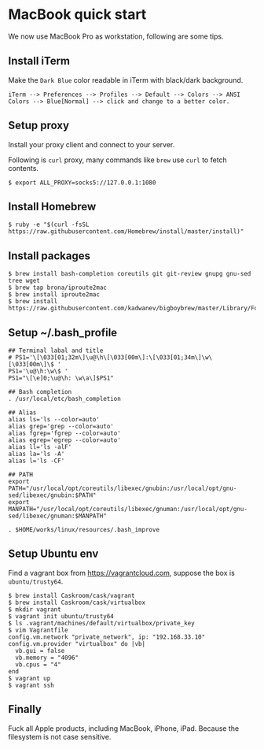 # MacBook quick start

We now use MacBook Pro as workstation, following are some tips.

## Install iTerm

Make the `Dark Blue` color readable in iTerm with black/dark background.

```
iTerm --> Preferences --> Profiles --> Default --> Colors --> ANSI Colors --> Blue[Normal] --> click and change to a better color.
```

## Setup proxy

Install your proxy client and connect to your server.

Following is `curl` proxy, many commands like `brew` use `curl` to fetch contents.

```
$ export ALL_PROXY=socks5://127.0.0.1:1080
```

## Install Homebrew

```
$ ruby -e "$(curl -fsSL https://raw.githubusercontent.com/Homebrew/install/master/install)"
```

## Install packages

```
$ brew install bash-completion coreutils git git-review gnupg gnu-sed tree wget
$ brew tap brona/iproute2mac
$ brew install iproute2mac
$ brew install https://raw.githubusercontent.com/kadwanev/bigboybrew/master/Library/Formula/sshpass.rb
```

## Setup ~/.bash_profile

```
## Terminal labal and title
# PS1='\[\033[01;32m\]\u@\h\[\033[00m\]:\[\033[01;34m\]\w\[\033[00m\]\$ '
PS1='\u@\h:\w\$ '
PS1="\[\e]0;\u@\h: \w\a\]$PS1"

## Bash completion
. /usr/local/etc/bash_completion

## Alias
alias ls='ls --color=auto'
alias grep='grep --color=auto'
alias fgrep='fgrep --color=auto'
alias egrep='egrep --color=auto'
alias ll='ls -alF'
alias la='ls -A'
alias l='ls -CF'

## PATH
export PATH="/usr/local/opt/coreutils/libexec/gnubin:/usr/local/opt/gnu-sed/libexec/gnubin:$PATH"
export MANPATH="/usr/local/opt/coreutils/libexec/gnuman:/usr/local/opt/gnu-sed/libexec/gnuman:$MANPATH"

. $HOME/works/linux/resources/.bash_improve
```

## Setup Ubuntu env

Find a vagrant box from <https://vagrantcloud.com>, suppose the box is `ubuntu/trusty64`.

```
$ brew install Caskroom/cask/vagrant
$ brew install Caskroom/cask/virtualbox
$ mkdir vagrant
$ vagrant init ubuntu/trusty64
$ ls .vagrant/machines/default/virtualbox/private_key
$ vim Vagrantfile
config.vm.network "private_network", ip: "192.168.33.10"
config.vm.provider "virtualbox" do |vb|
  vb.gui = false
  vb.memory = "4096"
  vb.cpus = "4"
end
$ vagrant up
$ vagrant ssh
```

## Finally

Fuck all Apple products, including MacBook, iPhone, iPad. Because the filesystem is not case sensitive.
